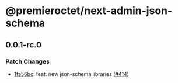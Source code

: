 # @premieroctet/next-admin-json-schema

## 0.0.1-rc.0

### Patch Changes

- [1fa56bc](https://github.com/premieroctet/next-admin/commit/1fa56bc): feat: new json-schema libraries ([#414](https://github.com/premieroctet/next-admin/issues/414))
